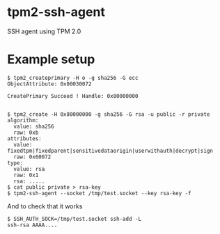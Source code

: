 # tpm2-ssh-agent
SSH agent using TPM 2.0

# Example setup
```
$ tpm2_createprimary -H o -g sha256 -G ecc
ObjectAttribute: 0x00030072

CreatePrimary Succeed ! Handle: 0x80000000


$ tpm2_create -H 0x80000000 -g sha256 -G rsa -u public -r private
algorithm:
  value: sha256
  raw: 0xb
attributes:
  value: fixedtpm|fixedparent|sensitivedataorigin|userwithauth|decrypt|sign
  raw: 0x60072
type: 
  value: rsa
  raw: 0x1
  rsa: .....
$ cat public private > rsa-key
$ tpm2-ssh-agent --socket /tmp/test.socket --key rsa-key -f
```
And to check that it works
```
$ SSH_AUTH_SOCK=/tmp/test.socket ssh-add -L
ssh-rsa AAAA....
```
